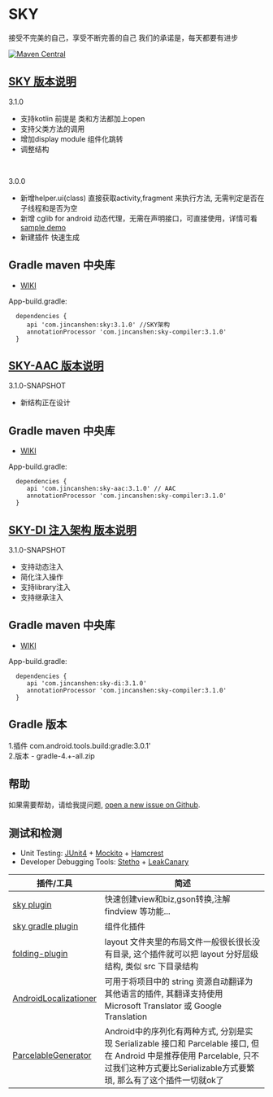 # SKY
接受不完美的自己，享受不断完善的自己 我们的承诺是，每天都要有进步

[![Maven Central][mavenbadge-svg]][mavenbadge]

[SKY 版本说明](https://github.com/skyJinc/sky/wiki)
-----------------------------------
3.1.0

 - 支持kotlin 前提是 类和方法都加上open
 - 支持父类方法的调用
 - 增加display module 组件化跳转
 - 调整结构
<br />

3.0.0

 - 新增helper.ui(class)  直接获取activity,fragment 来执行方法, 无需判定是否在子线程和是否为空
 - 新增 cglib for android 动态代理，无需在声明接口，可直接使用，详情可看 [sample demo](https://github.com/skyJinc/sky/tree/master/sample/src/main/java/com/example/sky)<br />
 - 新建插件 快速生成
 
 Gradle maven 中央库
 ----------------------
 
  - [WIKI](https://github.com/skyJinc/sky/wiki/3.1.0-gradle_init)
  
 App-build.gradle:
 
      dependencies {
         api 'com.jincanshen:sky:3.1.0' //SKY架构
         annotationProcessor 'com.jincanshen:sky-compiler:3.1.0'
      }
 
[SKY-AAC 版本说明](https://github.com/skyJinc/sky/wiki)
-----------------------------------
3.1.0-SNAPSHOT

 - 新结构正在设计

 Gradle maven 中央库
 ----------------------
 
  - [WIKI](https://github.com/skyJinc/sky/wiki/3.1.0-gradle_init)
  
 App-build.gradle:
 
      dependencies {
         api 'com.jincanshen:sky-aac:3.1.0' // AAC 
         annotationProcessor 'com.jincanshen:sky-compiler:3.1.0'
      }
 
 
[SKY-DI 注入架构 版本说明](https://github.com/skyJinc/sky/wiki/DI%E6%B3%A8%E5%85%A5%E6%A1%86%E6%9E%B6)
-----------------------------------
3.1.0-SNAPSHOT

 - 支持动态注入
 - 简化注入操作
 - 支持library注入
 - 支持继承注入

 Gradle maven 中央库
 ----------------------
 
  - [WIKI](https://github.com/skyJinc/sky/wiki/3.1.0-gradle_init)
  
 App-build.gradle:
 
      dependencies {
         api 'com.jincanshen:sky-di:3.1.0' 
         annotationProcessor 'com.jincanshen:sky-compiler:3.1.0'
      }
 

Gradle 版本
-----------------------------------
1.插件 com.android.tools.build:gradle:3.0.1'<br />
2.版本 - gradle-4.+-all.zip<br />



帮助
-----------------------

如果需要帮助，请给我提问题, [open a new issue on Github](https://github.com/skyJinc/sky/issues/new).

测试和检测
-----------------------
* Unit Testing: [JUnit4](https://github.com/junit-team/junit4) +
 [Mockito](https://github.com/mockito/mockito) +
 [Hamcrest](https://github.com/hamcrest/JavaHamcrest)
* Developer Debugging Tools: [Stetho](https://github.com/facebook/stetho) +
 [LeakCanary](https://github.com/square/leakcanary)


插件/工具 | 简述
-------- | --------
[sky plugin](https://github.com/skyJinc/SkyPlugin) | 快速创建view和biz,gson转换,注解findview 等功能...
[sky gradle plugin](https://github.com/skyJinc/SkyGradlePlugIn) | 组件化插件
[folding-plugin](https://github.com/dmytrodanylyk/folding-plugin) | layout 文件夹里的布局文件一般很长很长没有目录, 这个插件就可以把 layout 分好层级结构, 类似 src 下目录结构
[AndroidLocalizationer](https://github.com/westlinkin/AndroidLocalizationer) | 可用于将项目中的 string 资源自动翻译为其他语言的插件, 其翻译支持使用 Microsoft Translator 或 Google Translation
[ParcelableGenerator](https://github.com/mcharmas/android-parcelable-intellij-plugin) | Android中的序列化有两种方式, 分别是实现 Serializable 接口和 Parcelable 接口, 但在 Android 中是推荐使用 Parcelable, 只不过我们这种方式要比Serializable方式要繁琐, 那么有了这个插件一切就ok了


[mavenbadge-svg]: https://maven-badges.herokuapp.com/maven-central/com.jincanshen/sky/badge.svg
[mavenbadge]: https://maven-badges.herokuapp.com/maven-central/com.jincanshen/sky
